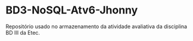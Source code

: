 # BD3-NoSQL-Atv6-Jhonny
Repositório usado no armazenamento da atividade avaliativa da disciplina BD III da Etec.
